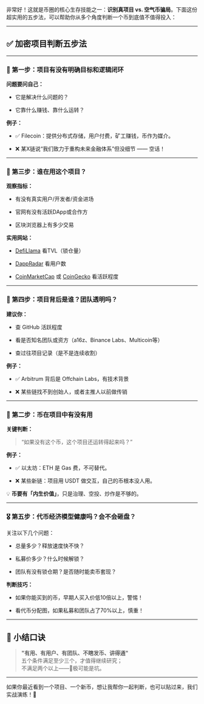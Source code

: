 非常好！这就是币圈的核心生存技能之一：**识别真项目 vs. 空气币骗局**。下面这份超实用的五步法，可以帮助你从多个角度判断一个币到底值不值得投入：

---

## ✅ **加密项目判断五步法**

---

### 🥇 第一步：项目有没有**明确目标**和**逻辑闭环**

**问题要问自己：**

- 它是解决什么问题的？
    
- 它靠什么赚钱、靠什么运转？
    

**例子：**

- ✅ Filecoin：提供分布式存储，用户付费，矿工赚钱，币作为媒介。
    
- ❌ 某X链说“我们致力于重构未来金融体系”但没细节 —— 空话！
    

---

### 🥉 第三步：**谁在用这个项目？**

**观察指标：**

- 有没有真实用户/开发者/资金进场
    
- 官网有没有活跃DApp或合作方
    
- 区块浏览器上有多少交易
    

**实用网站：**

- [DefiLlama](https://defillama.com/) 看TVL（锁仓量）
    
- [DappRadar](https://dappradar.com/) 看用户数
    
- [CoinMarketCap](https://coinmarketcap.com/) 或 [CoinGecko](https://www.coingecko.com/) 看活跃程度
    

---

### 🏅 第四步：**项目背后是谁？团队透明吗？**

**建议你：**

- 查 GitHub 活跃程度
    
- 看是否知名团队或资方（a16z、Binance Labs、Multicoin等）
    
- 查过往项目记录（是不是连续收割）
    

**例子：**

- ✅ Arbitrum 背后是 Offchain Labs，有技术背景
    
- ❌ 某些链找不到创始人，或者主推人以前做传销
    

---

### 🥈 第二步：币在项目中**有没有用**

**关键判断：**

> “如果没有这个币，这个项目还运转得起来吗？”

**例子：**

- ✅ 以太坊：ETH 是 Gas 费，不可替代。
    
- ❌ 某些新链：项目用 USDT 做交互，自己的币根本没人用。
    

💡 **币要有「内生价值」**，只是治理、空投、炒作是不够的。

---

### 🎖️ 第五步：**代币经济模型健康吗？会不会砸盘？**

关注以下几个问题：

- 总量多少？释放速度快不快？
    
- 私募价多少？什么时候解锁？
    
- 团队有没有锁仓期？是否随时能卖币套现？
    

**判断技巧：**

- 如果你能买到的币，早期人买入价低10倍以上，警惕！
    
- 看代币分配图，如果私募和团队占了70%以上，慎重！
    

---

## 🚨 小结口诀

> **"有用、有用户、有团队、不瞎发币、讲得通"**  
> 五个条件满足至少三个，才值得继续研究；  
> 不满足两个以上——🚩极可能是坑。

---

如果你最近看到一个项目、一个新币，想让我帮你一起判断，也可以贴过来，我们实战演练！🙂